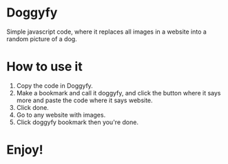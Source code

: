 # Doggyfy
Simple javascript code, where it replaces all images in a website into a random picture of a dog.


# How to use it
1. Copy the code in Doggyfy.
2. Make a bookmark and call it doggyfy, and click the button where it says more and paste the code where it says website.
3. Click done. 
4. Go to any website with images.
5. Click doggyfy bookmark then you're done.

# Enjoy!
